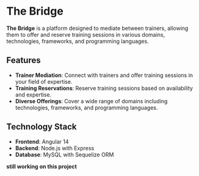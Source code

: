 # The Bridge

**The Bridge** is a platform designed to mediate between trainers, allowing them to offer and reserve training sessions in various domains, technologies, frameworks, and programming languages.

## Features

- **Trainer Mediation**: Connect with trainers and offer training sessions in your field of expertise.
- **Training Reservations**: Reserve training sessions based on availability and expertise.
- **Diverse Offerings**: Cover a wide range of domains including technologies, frameworks, and programming languages.

## Technology Stack

- **Frontend**: Angular 14
- **Backend**: Node.js with Express
- **Database**: MySQL with Sequelize ORM

**still working on this project**

